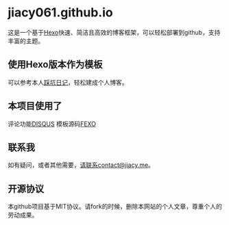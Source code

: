 # jiacy061.github.io
这是一个基于[Hexo](https://hexo.io/zh-cn/index.html)快速、简洁且高效的博客框架，可以轻松部署到github，支持丰富的主题。

## 使用Hexo版本作为模板
可以参考本人[踩坑日记](http://jiacy.top/2017/10/14/Hexo-Github/)，轻松建成个人博客。

## 本项目使用了
评论功能[DISQUS](https://disqus.com/)
模板源码[FEXO](https://github.com/forsigner/fexo)

## 联系我
如有疑问，或者其他需要，请联系contact@jiacy.me。

## 开源协议
本github项目基于MIT协议。请fork的时候，删除本网站的个人文章，尊重个人的劳动成果。
